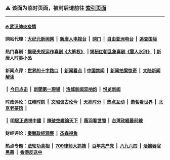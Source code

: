 ### ⚠️ 该面为临时页面，被封后请前往 [索引页面](../link4.md)

---

#### [🔥 武汉肺炎疫情](http://206.189.164.178:10000/videos/corona/)

#### 网站代理：[大纪元新闻网](http://206.189.164.178:10080/gb/) &nbsp;|&nbsp; [新唐人电视台](http://206.189.164.178:8808/gb/) &nbsp;|&nbsp; [网门](http://206.189.164.178:11000/) &nbsp;|&nbsp; [自由亚洲电台](http://206.189.164.178:9800/mandarin/) &nbsp;|&nbsp; [追查国际](http://206.189.164.178:10010/)

#### 热门喜剧：[揭秘央视运作喜剧《大裤衩》](http://206.189.164.178:10000/videos/res/big-shorts/) &nbsp;|&nbsp;[揭秘红朝乱象喜剧《雷人水浒》](http://206.189.164.178:10000/videos/res/OutlawsOfMarsh/) &nbsp;|&nbsp;[新唐人时事小品](http://206.189.164.178:10000/videos/res/comedy/)

#### 新闻点评：[世界的十字路口](http://206.189.164.178/tanghao/) &nbsp;|&nbsp; [新闻看点](http://206.189.164.178/news-insight/) &nbsp;|&nbsp;[中国禁闻](http://206.189.164.178/ntdtv-news/) &nbsp;|&nbsp; [新闻拍案惊奇](http://206.189.164.178/dayu/) &nbsp;|&nbsp; [大陆新闻解读](http://206.189.164.178/ntdtv-comedy/)
####   &nbsp;|&nbsp;  [今日点击](http://206.189.164.178/news-click/)  &nbsp;|&nbsp; [新聞第一現場](http://206.189.164.178/primary-scene/) &nbsp;|&nbsp; [洛城新闻双响炮](http://206.189.164.178/la-news/) &nbsp;|&nbsp; [悦览新闻](http://206.189.164.178/dingyue/)

#### 时政评论：[江峰时刻](http://206.189.164.178/today-in-history/) &nbsp;|&nbsp; [文昭谈古论今](http://206.189.164.178/wenzhao/) &nbsp;|&nbsp; [天亮时分](http://206.189.164.178/tianliang/) &nbsp;|&nbsp; [热点互动](http://206.189.164.178/ntdtv-rdhd/) &nbsp;|&nbsp; [萧茗看世界](http://206.189.164.178/simonegao/) &nbsp;|&nbsp; [北京老茶馆](http://206.189.164.178/teahouse/)  &nbsp;|&nbsp;  
####   &nbsp;|&nbsp;  [明居正透視中國](http://206.189.164.178/decoding-china/)  &nbsp;|&nbsp; [陳破空縱論天下](http://206.189.164.178/pokong/)  &nbsp;|&nbsp; [薇羽看世間](http://206.189.164.178/weiyu/)  &nbsp;|&nbsp; [台湾政經最前線](http://206.189.164.178/taiwan/)   

#### 财经评论：[秦鹏政经观察](http://206.189.164.178/qinpeng/) &nbsp;|&nbsp; [杰森視角 ](http://206.189.164.178/jason/)

#### 热点专题：[法轮功真相](http://206.189.164.178:10000/videos/truth.html) &nbsp;|&nbsp; [709律师大抓捕](http://206.189.164.178:10000/videos/709/) &nbsp;|&nbsp; [百年共产党](http://206.189.164.178:10000/videos/ccp.html) &nbsp;|&nbsp; [八九六四](http://206.189.164.178:10000/videos/88/)  &nbsp;|&nbsp; [活摘器官黑幕](http://206.189.164.178:10000/videos/res/Organs/)  &nbsp;|&nbsp; [香港反送中](http://206.189.164.178:10000/videos/res/hk/) 

<img src='http://gfw-breaker.win/link4.md' width='0px' height='0px'/>

